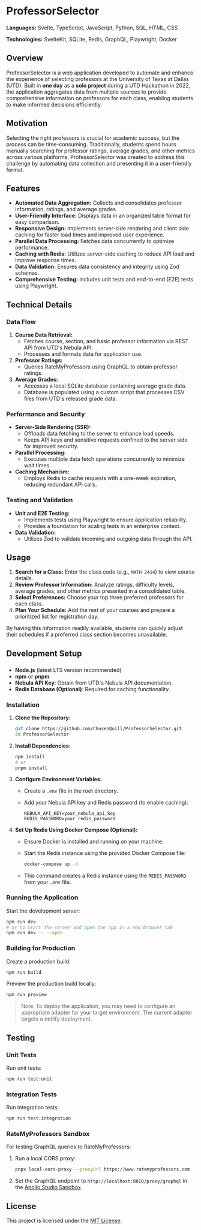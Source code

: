 # ProfessorSelector

**Languages:** Svelte, TypeScript, JavaScript, Python, SQL, HTML, CSS

**Technologies:** SvelteKit, SQLite, Redis, GraphQL, Playwright, Docker

## Overview

ProfessorSelector is a web application developed to automate and enhance the experience of selecting professors at the University of Texas at Dallas (UTD). Built in **one day** as a **solo project** during a UTD Hackathon in 2022, the application aggregates data from multiple sources to provide comprehensive information on professors for each class, enabling students to make informed decisions efficiently.

## Motivation

Selecting the right professors is crucial for academic success, but the process can be time-consuming. Traditionally, students spend hours manually searching for professor ratings, average grades, and other metrics across various platforms. ProfessorSelector was created to address this challenge by automating data collection and presenting it in a user-friendly format.

## Features

- **Automated Data Aggregation:** Collects and consolidates professor information, ratings, and average grades.
- **User-Friendly Interface:** Displays data in an organized table format for easy comparison.
- **Responsive Design:** Implements server-side rendering and client side caching for faster load times and improved user experience.
- **Parallel Data Processing:** Fetches data concurrently to optimize performance.
- **Caching with Redis:** Utilizes server-side caching to reduce API load and improve response times.
- **Data Validation:** Ensures data consistency and integrity using Zod schemas.
- **Comprehensive Testing:** Includes unit tests and end-to-end (E2E) tests using Playwright.

## Technical Details

### Data Flow

1. **Course Data Retrieval:**
    - Fetches course, section, and basic professor information via REST API from UTD's Nebula API.
    - Processes and formats data for application use.
2. **Professor Ratings:**
    - Queries RateMyProfessors using GraphQL to obtain professor ratings.
3. **Average Grades:**
    - Accesses a local SQLite database containing average grade data.
    - Database is populated using a custom script that processes CSV files from UTD's released grade data.

### Performance and Security

- **Server-Side Rendering (SSR):**
    - Offloads data fetching to the server to enhance load speeds.
    - Keeps API keys and sensitive requests confined to the server side for improved security.
- **Parallel Processing:**
    - Executes multiple data fetch operations concurrently to minimize wait times.
- **Caching Mechanism:**
    - Employs Redis to cache requests with a one-week expiration, reducing redundant API calls.

### Testing and Validation

- **Unit and E2E Testing:**
    - Implements tests using Playwright to ensure application reliability.
    - Provides a foundation for scaling tests in an enterprise context.
- **Data Validation:**
    - Utilizes Zod to validate incoming and outgoing data through the API.

## Usage

1. **Search for a Class:** Enter the class code (e.g., `MATH 2414`) to view course details.
2. **Review Professor Information:** Analyze ratings, difficulty levels, average grades, and other metrics presented in a consolidated table.
3. **Select Preferences:** Choose your top three preferred professors for each class.
4. **Plan Your Schedule:** Add the rest of your courses and prepare a prioritized list for registration day.

By having this information readily available, students can quickly adjust their schedules if a preferred class section becomes unavailable.

## Development Setup

###  

- **Node.js** (latest LTS version recommended)
- **npm** or **pnpm**
- **Nebula API Key**: Obtain from UTD's Nebula API documentation.
- **Redis Database (Optional)**: Required for caching functionality.

### Installation

1. **Clone the Repository:**
    
    ```bash
    git clone https://github.com/ChosenQuill/ProfessorSelector.git
    cd ProfessorSelector
    ```
    
2. **Install Dependencies:**
    
    ```bash
    npm install
    # or
    pnpm install
    ```
    
3. **Configure Environment Variables:**
    - Create a `.env` file in the root directory.
    - Add your Nebula API key and Redis password (to enable caching):
        
        ```
        NEBULA_API_KEY=your_nebula_api_key
        REDIS_PASSWORD=your_redis_password
        ```
        
4. **Set Up Redis Using Docker Compose (Optional):**
    - Ensure Docker is installed and running on your machine.
    - Start the Redis instance using the provided Docker Compose file:
        
        ```bash
        docker-compose up -d
        ```
        
    - This command creates a Redis instance using the `REDIS_PASSWORD` from your `.env` file.
        

### Running the Application

Start the development server:

```bash
npm run dev
# or to start the server and open the app in a new browser tab
npm run dev -- --open
```

### Building for Production

Create a production build:

```bash
npm run build
```

Preview the production build locally:

```bash
npm run preview
```

> Note: To deploy the application, you may need to configure an appropriate adapter for your target environment. The current adapter targets a netlify deployment.

## Testing

### Unit Tests

Run unit tests:

```bash
npm run test:unit
```

### Integration Tests

Run integration tests:

```bash
npm run test:integration
```

### RateMyProfessors Sandbox

For testing GraphQL queries to RateMyProfessors:

1. Run a local CORS proxy:
    
    ```bash
    pnpx local-cors-proxy --proxyUrl https://www.ratemyprofessors.com
    ```
    
2. Set the GraphQL endpoint to `http://localhost:8010/proxy/graphql` in the [Apollo Studio Sandbox](https://studio.apollographql.com/sandbox/explorer).

## License

This project is licensed under the [MIT License](./LICENSE.md).